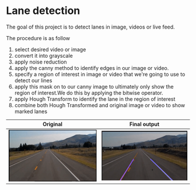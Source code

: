 # Lane detection

The goal of this project is to detect lanes in image, videos or live feed.

The procedure is as follow
1) select desired video or image
2) convert it into grayscale
3) apply noise reduction
4) apply the canny method to identify edges in our image or video.
5) specify a region of interest in image or video that we're going to use to detect our lines 
6) apply this mask on to our canny image to ultimately only show the region of interest.We do this by applying the bitwise operator.
7) apply Hough Transform to identify the lane in the region of interest
8) combine both Hough Transformed and original image or video to show marked lanes

 Original             |  Final output
:-------------------------:|:-------------------------:
![](https://github.com/RIT-MESH/Self-Driving-Car-courses-and-projects/blob/main/6%20Lane%20detection/original.gif)  |  ![](https://github.com/RIT-MESH/Self-Driving-Car-courses-and-projects/blob/main/6%20Lane%20detection/final%20output.gif)

